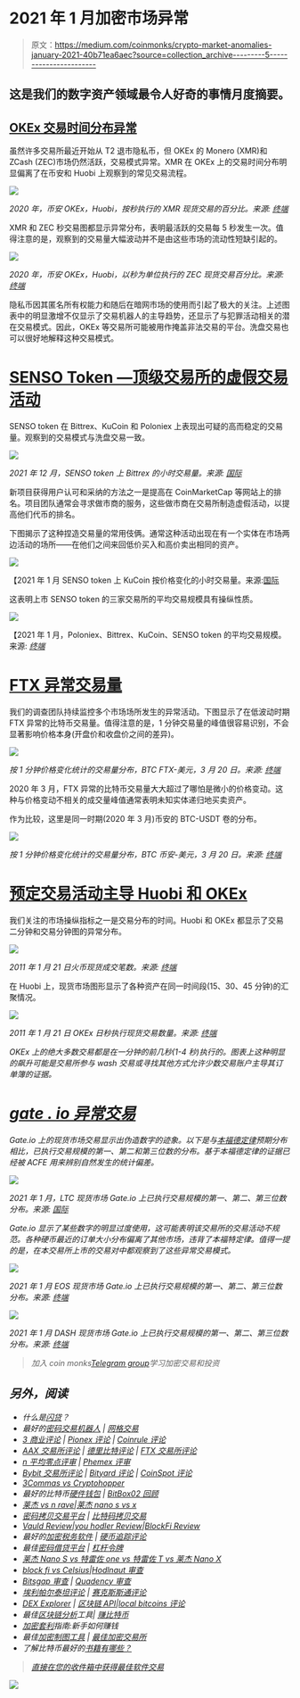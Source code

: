 # 2021 年 1 月加密市场异常

> 原文：<https://medium.com/coinmonks/crypto-market-anomalies-january-2021-40b71ea6aec?source=collection_archive---------5----------------------->

## 这是我们的数字资产领域最令人好奇的事情月度摘要。

## [OKEx 交易时间分布异常](https://inca.digital/intelligence/monero-zcash-okex/)

虽然许多交易所最近开始从 T2 退市隐私币，但 OKEx 的 Monero (XMR)和 ZCash (ZEC)市场仍然活跃，交易模式异常。XMR 在 OKEx 上的交易时间分布明显偏离了在币安和 Huobi 上观察到的常见交易流程。

![](img/19ffd3ad5cfae5803d9d905967cac768.png)

*2020 年，币安 OKEx，Huobi，按秒执行的 XMR 现货交易的百分比。来源:* [*终端*](https://inca.digital/nterminal/)

XMR 和 ZEC 秒交易图都显示异常分布，表明最活跃的交易每 5 秒发生一次。值得注意的是，观察到的交易量大幅波动并不是由这些市场的流动性短缺引起的。

![](img/decf0682e5c15c4768083fc64131b8a6.png)

*2020 年，币安 OKEx，Huobi，以秒为单位执行的 ZEC 现货交易百分比。来源:* [*终端*](https://inca.digital/nterminal/)

隐私币因其匿名所有权能力和随后在暗网市场的使用而引起了极大的关注。上述图表中的明显激增不仅显示了交易机器人的主导趋势，还显示了与犯罪活动相关的潜在交易模式。因此，OKEx 等交易所可能被用作掩盖非法交易的平台。洗盘交易也可以很好地解释这种交易模式。

# [SENSO Token —顶级交易所的虚假交易活动](https://inca.digital/intelligence/senso-fake-activity/)

SENSO token 在 Bittrex、KuCoin 和 Poloniex 上表现出可疑的高而稳定的交易量。观察到的交易模式与洗盘交易一致。

![](img/f6bf1fbc3103edaf74f57d59a2f7a770.png)

*2021 年 12 月，SENSO token 上 Bittrex 的小时交易量。来源:* [*国际*](https://inca.digital/nterminal/)

新项目获得用户认可和采纳的方法之一是提高在 CoinMarketCap 等网站上的排名。项目团队通常会寻求做市商的服务，这些做市商在交易所制造虚假活动，以提高他们代币的排名。

下图揭示了这种捏造交易量的常用伎俩。通常这种活动出现在有一个实体在市场两边活动的场所——在他们之间来回低价买入和高价卖出相同的资产。

![](img/428935745322022ac628d78a7f6093c0.png)

【2021 年 1 月 SENSO token 上 KuCoin 按价格变化的小时交易量。来源:[国际 ](https://inca.digital/nterminal/)

这表明上市 SENSO token 的三家交易所的平均交易规模具有操纵性质。

![](img/aa1b891d1253557eac87612c52ba85c0.png)

【2021 年 1 月，Poloniex、Bittrex、KuCoin、SENSO token 的平均交易规模。来源: [*终端*](https://inca.digital/nterminal/)

# [FTX 异常交易量](https://inca.digital/intelligence/abnormal-volumes-ftx/)

我们的调查团队持续监控多个市场场所发生的异常活动。下图显示了在低波动时期 FTX 异常的比特币交易量。值得注意的是，1 分钟交易量的峰值很容易识别，不会显著影响价格本身(开盘价和收盘价之间的差异)。

![](img/7d9df7ab63ea7b612c4706f2c9d7ab3c.png)

*按 1 分钟价格变化统计的交易量分布，BTC FTX-美元，3 月 20 日。来源:* [*终端*](https://inca.digital/nterminal/)

2020 年 3 月，FTX 异常的比特币交易量大大超过了哪怕是微小的价格变动。这种与价格变动不相关的成交量峰值通常表明未知实体递归地买卖资产。

作为比较，这里是同一时期(2020 年 3 月)币安的 BTC-USDT 卷的分布。

![](img/cabb6e09ec62777c8aabbda73dba1535.png)

*按 1 分钟价格变化统计的交易量分布，BTC 币安-美元，3 月 20 日。来源:* [*终端*](https://inca.digital/nterminal/)

# [预定交易活动主导 Huobi 和 OKEx](https://inca.digital/intelligence/scheduled-trading-activity-dominates-huobi-okex/)

我们关注的市场操纵指标之一是交易分布的时间。Huobi 和 OKEx 都显示了交易二分钟和交易分钟图的异常分布。

![](img/e2dd975aacf6116523bfba472bd706f1.png)

*2011 年 1 月 21 日火币现货成交笔数。来源:* [*终端*](https://inca.digital/nterminal/)

在 Huobi 上，现货市场图形显示了各种资产在同一时间段(15、30、45 分钟)的汇聚情况。

![](img/bb321f871f48c6dffdc79a88f3dcb076.png)

*2011 年 1 月 21 日 OKEx 日***秒执行现货交易数量。来源:* [*终端*](https://inca.digital/nterminal/)*

*OKEx 上的绝大多数交易都是在一分钟的前几秒(1-4 秒)执行的。图表上这种明显的飙升可能是交易所参与 wash 交易或寻找其他方式允许少数交易账户主导其订单簿的证据。*

# *[gate . io 异常交易](https://inca.digital/intelligence/gateio-benfords-law/)*

*Gate.io 上的现货市场交易显示出伪造数字的迹象。以下是与[本福德定律](https://en.wikipedia.org/wiki/Benford%27s_law)预期分布相比，已执行交易规模的第一、第二和第三位数的分布。基于本福德定律的证据已经被 ACFE 用来辨别自然发生的统计偏差。*

*![](img/726618604707beb29fd858140c733e24.png)*

**2021 年 1 月，LTC 现货市场 Gate.io 上已执行交易规模的第一、第二、第三位数分布。来源:* [*国际*](https://inca.digital/nterminal/)*

*Gate.io 显示了某些数字的明显过度使用，这可能表明该交易所的交易活动不规范。各种硬币最近的订单大小分布偏离了其他市场，违背了本福特定律。值得一提的是，在本交易所上市的交易对中都观察到了这些异常交易模式。*

*![](img/fd8adc32a791845397fb950886e4db9d.png)*

**2021 年 1 月 EOS 现货市场 Gate.io 上已执行交易规模的第一、第二、第三位数分布。来源:* [*终端*](https://inca.digital/nterminal/)*

*![](img/da81c389e7caf66d1cb214d9141a1d85.png)*

**2021 年 1 月 DASH 现货市场 Gate.io 上已执行交易规模的第一、第二、第三位数分布。来源:* [*终端*](https://inca.digital/nterminal/)*

> *加入 coin monks[Telegram group](https://t.me/joinchat/EPmjKpNYwRMsBI4p)学习加密交易和投资*

## *另外，阅读*

*   *什么是[闪贷](https://blog.coincodecap.com/what-are-flash-loans-on-ethereum)？*
*   *最好的[密码交易机器人](/coinmonks/crypto-trading-bot-c2ffce8acb2a) | [网格交易](https://blog.coincodecap.com/grid-trading)*
*   *[3 商业评论](/coinmonks/3commas-review-an-excellent-crypto-trading-bot-2020-1313a58bec92) | [Pionex 评论](/coinmonks/pionex-review-exchange-with-crypto-trading-bot-1e459d0191ea) | [Coinrule 评论](https://blog.coincodecap.com/coinrule-review-a-perfect-trading-bot)*
*   *[AAX 交易所评论](/coinmonks/aax-exchange-review-2021-67c5ea09330c) | [德里比特评论](/coinmonks/deribit-review-options-fees-apis-and-testnet-2ca16c4bbdb2) | [FTX 交易所评论](/coinmonks/ftx-crypto-exchange-review-53664ac1198f)*
*   *[n 平均零点评审](/coinmonks/ngrave-zero-review-c465cf8307fc) | [Phemex 评审](/coinmonks/phemex-review-4cfba0b49e28)*
*   *[Bybit 交易所评论](/coinmonks/bybit-exchange-review-dbd570019b71) | [Bityard 评论](https://blog.coincodecap.com/bityard-reivew) | [CoinSpot 评论](https://blog.coincodecap.com/coinspot-review)*
*   *[3Commas vs Cryptohopper](/coinmonks/3commas-vs-pionex-vs-cryptohopper-best-crypto-bot-6a98d2baa203)*
*   *最好的比特币[硬件钱包](/coinmonks/the-best-cryptocurrency-hardware-wallets-of-2020-e28b1c124069?source=friends_link&sk=324dd9ff8556ab578d71e7ad7658ad7c) | [BitBox02 回顾](/coinmonks/bitbox02-review-your-swiss-bitcoin-hardware-wallet-c36c88fff29)*
*   *[莱杰 vs n rave](https://blog.coincodecap.com/ngrave-vs-ledger)|[莱杰 nano s vs x](https://blog.coincodecap.com/ledger-nano-s-vs-x)*
*   *[密码拷贝交易平台](/coinmonks/top-10-crypto-copy-trading-platforms-for-beginners-d0c37c7d698c) | [比特码拷贝交易](https://blog.coincodecap.com/bityard-copy-trading)*
*   *[Vauld Review](https://blog.coincodecap.com/vauld-review)|[you hodler Review](/coinmonks/youhodler-4-easy-ways-to-make-money-98969b9689f2)|[BlockFi Review](/coinmonks/blockfi-review-53096053c097)*
*   *最好的[加密税务软件](/coinmonks/best-crypto-tax-tool-for-my-money-72d4b430816b) | [硬币追踪评论](/coinmonks/cointracking-review-a-reliable-cryptocurrency-tax-software-5114e3eb5737)*
*   *最佳[密码借贷平台](/coinmonks/top-5-crypto-lending-platforms-in-2020-that-you-need-to-know-a1b675cec3fa) | [杠杆令牌](/coinmonks/leveraged-token-3f5257808b22)*
*   *[莱杰 Nano S vs 特雷佐 one vs 特雷佐 T vs 莱杰 Nano X](https://blog.coincodecap.com/ledger-nano-s-vs-trezor-one-ledger-nano-x-trezor-t)*
*   *[block fi vs Celsius](/coinmonks/blockfi-vs-celsius-vs-hodlnaut-8a1cc8c26630)|[Hodlnaut 审查](https://blog.coincodecap.com/hodlnaut-review)*
*   *[Bitsgap 审查](/coinmonks/bitsgap-review-a-crypto-trading-bot-that-makes-easy-money-a5d88a336df2) | [Quadency 审查](/coinmonks/quadency-review-a-crypto-trading-automation-platform-3068eaa374e1)*
*   *[埃利帕尔泰坦评论](/coinmonks/ellipal-titan-review-85e9071dd029) | [赛克斯斯通评论](https://blog.coincodecap.com/secux-stone-hardware-wallet-review)*
*   *[DEX Explorer](https://explorer.bitquery.io/ethereum/dex) | [区块链 API](https://explorer.bitquery.io/graphql)|[local bitcoins 评论](https://blog.coincodecap.com/localbitcoins-review)*
*   *最佳[区块链分析](https://bitquery.io/blog/best-blockchain-analysis-tools-and-software)工具| [赚比特币](https://blog.coincodecap.com/earn-bitcoin)*
*   *[加密套利](/coinmonks/crypto-arbitrage-guide-how-to-make-money-as-a-beginner-62bfe5c868f6)指南:新手如何赚钱*
*   *最佳[加密制图工具](/coinmonks/what-are-the-best-charting-platforms-for-cryptocurrency-trading-85aade584d80) | [最佳加密交易所](/coinmonks/crypto-exchange-dd2f9d6f3769)*
*   *了解比特币最好的[书籍有哪些？](/coinmonks/what-are-the-best-books-to-learn-bitcoin-409aeb9aff4b)*

> *[直接在您的收件箱中获得最佳软件交易](/coinmonks/newsletters/coinmonks)*

*[![](img/160ce73bd06d46c2250251e7d5969f9d.png)](https://medium.com/coinmonks/newsletters/coinmonks)*